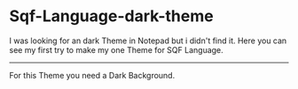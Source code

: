 # Sqf-Language-dark-theme
I was looking for an dark Theme in Notepad but i didn't find it.
Here you can see my first try to make my one Theme for SQF Language.

***
For this Theme you need a Dark Background.
